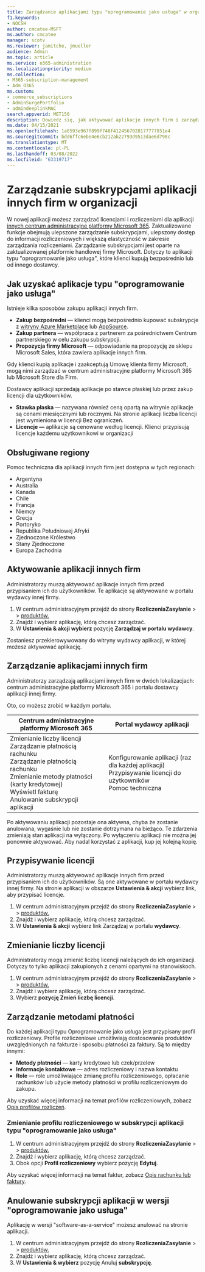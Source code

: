 ```yaml
---
title: Zarządzanie aplikacjami typu "oprogramowanie jako usługa" w organizacji
f1.keywords:
- NOCSH
author: cmcatee-MSFT
ms.author: cmcatee
manager: scotv
ms.reviewer: jamitche, jmueller
audience: Admin
ms.topic: article
ms.service: o365-administration
ms.localizationpriority: medium
ms.collection:
- M365-subscription-management
- Adm_O365
ms.custom:
- commerce_subscriptions
- AdminSurgePortfolio
- admindeeplinkMAC
search.appverid: MET150
description: Dowiedz się, jak aktywować aplikacje innych firm i zarządzać nimi w centrum administracyjne platformy Microsoft 365.
ms.date: 04/15/2021
ms.openlocfilehash: 1a8593e967f899f748f4124567028177777851e4
ms.sourcegitcommit: bdd6ffc6ebe4e6cb212ab22793d9513dae6d798c
ms.translationtype: MT
ms.contentlocale: pl-PL
ms.lasthandoff: 03/08/2022
ms.locfileid: "63319717"
---
```

# <a name="manage-third-party-app-subscriptions-for-your-organization"></a>Zarządzanie subskrypcjami aplikacji innych firm w organizacji

W nowej aplikacji możesz zarządzać licencjami i rozliczeniami dla aplikacji <a href="https://go.microsoft.com/fwlink/p/?linkid=2024339" target="_blank">innych centrum administracyjne platformy Microsoft 365</a>. Zaktualizowane funkcje obejmują ulepszone zarządzanie subskrypcjami, ulepszony dostęp do informacji rozliczeniowych i większą elastyczność w zakresie zarządzania rozliczeniami. Zarządzanie subskrypcjami jest oparte na zaktualizowanej platformie handlowej firmy Microsoft. Dotyczy to aplikacji typu "oprogramowanie jako usługa", które klienci kupują bezpośrednio lub od innego dostawcy.

## <a name="how-to-get-software-as-a-service-apps"></a>Jak uzyskać aplikacje typu "oprogramowanie jako usługa"

Istnieje kilka sposobów zakupu aplikacji innych firm.

- **Zakup bezpośredni** — klienci mogą bezpośrednio kupować subskrypcje z [witryny Azure Marketplace](https://azuremarketplace.microsoft.com/marketplace/) lub [AppSource](https://appsource.microsoft.com/).
- **Zakup partnera** — współpraca z partnerem za pośrednictwem Centrum partnerskiego w celu zakupu subskrypcji.
- **Propozycja firmy Microsoft** — odpowiadanie na propozycję ze sklepu Microsoft Sales, która zawiera aplikacje innych firm.

Gdy klienci kupią aplikacje i zaakceptują Umowę klienta firmy Microsoft, mogą nimi zarządzać w centrum administracyjne platformy Microsoft 365 lub Microsoft Store dla Firm.

Dostawcy aplikacji sprzedają aplikacje po stawce płaskiej lub przez zakup licencji dla użytkowników.

- **Stawka płaska** — nazywana również ceną opartą na witrynie aplikacje są cenami miesięcznymi lub rocznymi. Na stronie aplikacji liczba licencji jest wymieniona w licencji Bez ograniczeń.
- **Licencje —** aplikacje są cenowane według licencji. Klienci przypisują licencje każdemu użytkownikowi w organizacji

## <a name="supported-regions"></a>Obsługiwane regiony

Pomoc techniczna dla aplikacji innych firm jest dostępna w tych regionach:

- Argentyna
- Australia
- Kanada
- Chile
- Francja
- Niemcy
- Grecja
- Portoryko
- Republika Południowej Afryki
- Zjednoczone Królestwo
- Stany Zjednoczone
- Europa Zachodnia

## <a name="activate-third-party-apps"></a>Aktywowanie aplikacji innych firm

Administratorzy muszą aktywować aplikacje innych firm przed przypisaniem ich do użytkowników. Te aplikacje są aktywowane w portalu wydawcy innej firmy.

1. W centrum administracyjnym przejdź do strony **RozliczeniaZasyłanie** >  >  <a href="https://go.microsoft.com/fwlink/p/?linkid=2125823" target="_blank">produktów.</a>
2. Znajdź i wybierz aplikację, którą chcesz zarządzać.
3. W **Ustawienia & akcji wybierz** pozycję **Zarządzaj w portalu wydawcy**.

Zostaniesz przekierowywowany do witryny wydawcy aplikacji, w której możesz aktywować aplikację.

## <a name="manage-third-party-apps"></a>Zarządzanie aplikacjami innych firm

Administratorzy zarządzają aplikacjami innych firm w dwóch lokalizacjach: centrum administracyjne platformy Microsoft 365 i portalu dostawcy aplikacji innej firmy.

Oto, co możesz zrobić w każdym portalu.

| Centrum administracyjne platformy Microsoft 365 | Portal wydawcy aplikacji |
| --- | --- |
| Zmienianie liczby licencji <br> Zarządzanie płatnością rachunku <br> Zarządzanie płatnością rachunku <br> Zmienianie metody płatności (karty kredytowej) <br> Wyświetl fakturę <br> Anulowanie subskrypcji aplikacji | Konfigurowanie aplikacji (raz dla każdej aplikacji) <br> Przypisywanie licencji do użytkowników <br> Pomoc techniczna |

Po aktywowaniu aplikacji pozostaje ona aktywna, chyba że zostanie anulowana, wygaśnie lub nie zostanie dotrzymana na bieżąco. Te zdarzenia zmieniają stan aplikacji na wyłączony. Po wyłączeniu aplikacji nie można jej ponownie aktywować. Aby nadal korzystać z aplikacji, kup jej kolejną kopię.

## <a name="assign-licenses"></a>Przypisywanie licencji

Administratorzy muszą aktywować aplikacje innych firm przed przypisaniem ich do użytkowników. Są one aktywowane w portalu wydawcy innej firmy. Na stronie aplikacji w obszarze **Ustawienia & akcji** wybierz link, aby przypisać licencje.

1. W centrum administracyjnym przejdź do strony **RozliczeniaZasyłanie** >  >  <a href="https://go.microsoft.com/fwlink/p/?linkid=2125823" target="_blank">produktów.</a>
2. Znajdź i wybierz aplikację, którą chcesz zarządzać.
3. W **Ustawienia & akcji** wybierz link Zarządzaj w portalu **wydawcy**.

## <a name="change-license-quantity"></a>Zmienianie liczby licencji

Administratorzy mogą zmienić liczbę licencji należących do ich organizacji. Dotyczy to tylko aplikacji zakupionych z cenami opartymi na stanowiskoch.

1. W centrum administracyjnym przejdź do strony **RozliczeniaZasyłanie** >  >  <a href="https://go.microsoft.com/fwlink/p/?linkid=2125823" target="_blank">produktów.</a>
2. Znajdź i wybierz aplikację, którą chcesz zarządzać.
3. Wybierz **pozycję Zmień liczbę licencji**.

## <a name="manage-payment-methods"></a>Zarządzanie metodami płatności

Do każdej aplikacji typu Oprogramowanie jako usługa jest przypisany profil rozliczeniowy. Profile rozliczeniowe umożliwiają dostosowanie produktów uwzględnionych na fakturze i sposobu płatności za faktury. Są to między innymi:

- **Metody płatności** — karty kredytowe lub czek/przelew
- **Informacje kontaktowe** — adres rozliczeniowy i nazwa kontaktu
- **Role** — role umożliwiające zmianę profilu rozliczeniowego, opłacanie rachunków lub użycie metody płatności w profilu rozliczeniowym do zakupu.

Aby uzyskać więcej informacji na temat profilów rozliczeniowych, zobacz [Opis profilów rozliczeń](/microsoft-store/billing-profile).

### <a name="change-the-billing-profile-on-a-software-as-a-service-app-subscription"></a>Zmienianie profilu rozliczeniowego w subskrypcji aplikacji typu "oprogramowanie jako usługa"

1. W centrum administracyjnym przejdź do strony **RozliczeniaZasyłanie** >  >  <a href="https://go.microsoft.com/fwlink/p/?linkid=2125823" target="_blank">produktów.</a>
2. Znajdź i wybierz aplikację, którą chcesz zarządzać.
3. Obok opcji **Profil rozliczeniowy** wybierz pozycję **Edytuj**.

Aby uzyskać więcej informacji na temat faktur, zobacz [Opis rachunku lub faktury](billing-and-payments/understand-your-invoice.md).

## <a name="cancel-a-software-as-a-service-app-subscription"></a>Anulowanie subskrypcji aplikacji w wersji "oprogramowanie jako usługa"

Aplikację w wersji "software-as-a-service" możesz anulować na stronie aplikacji.

1. W centrum administracyjnym przejdź do strony **RozliczeniaZasyłanie** >  >  <a href="https://go.microsoft.com/fwlink/p/?linkid=2125823" target="_blank">produktów.</a>
2. Znajdź i wybierz aplikację, którą chcesz zarządzać.
3. W **Ustawienia & wybierz** pozycję Anuluj **subskrypcję**.
